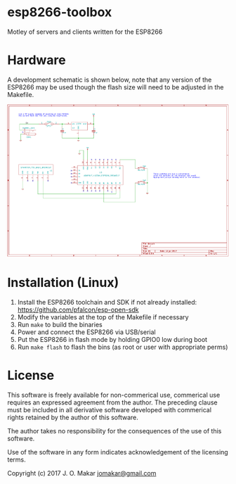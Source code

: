 # esp8266-toolbox
Motley of servers and clients written for the ESP8266

# Hardware
A development schematic is shown below, note that any version of the ESP8266 may
be used though the flash size will need to be adjusted in the Makefile.

![schematic](/hw/dev.png?raw=true)

# Installation (Linux)
1. Install the ESP8266 toolchain and SDK if not already installed:
   https://github.com/pfalcon/esp-open-sdk
1. Modify the variables at the top of the Makefile if necessary
1. Run `make` to build the binaries
1. Power and connect the ESP8266 via USB/serial
1. Put the ESP8266 in flash mode by holding GPIO0 low during boot
1. Run `make flash` to flash the bins (as root or user with appropriate perms)

# License
This software is freely available for non-commerical use, commerical use requires
an expressed agreement from the author. The preceding clause must be included in
all derivative software developed with commerical rights retained by the author
of this software.

The author takes no responsibility for the consequences of the use of this
software.

Use of the software in any form indicates acknowledgement of the licensing terms.

Copyright (c) 2017 J. O. Makar <jomakar@gmail.com>
